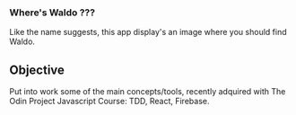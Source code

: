 ### Where's Waldo ???

Like the name suggests, this app display's an image where you should find Waldo.

## Objective

Put into work some of the main concepts/tools, recently adquired with The Odin Project Javascript Course:
TDD, React, Firebase.

